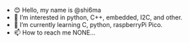 - 😊 Hello, my name is @shi6ma
- 👀 I’m interested in python, C++, embedded, I2C, and other.
- 🌱 I’m currently learning C, python, raspberryPi Pico.
- 📫 How to reach me NONE...

<!---
shi6ma/shi6ma is a ✨ special ✨ repository because its `README.md` (this file) appears on your GitHub profile.
You can click the Preview link to take a look at your changes.
--->
